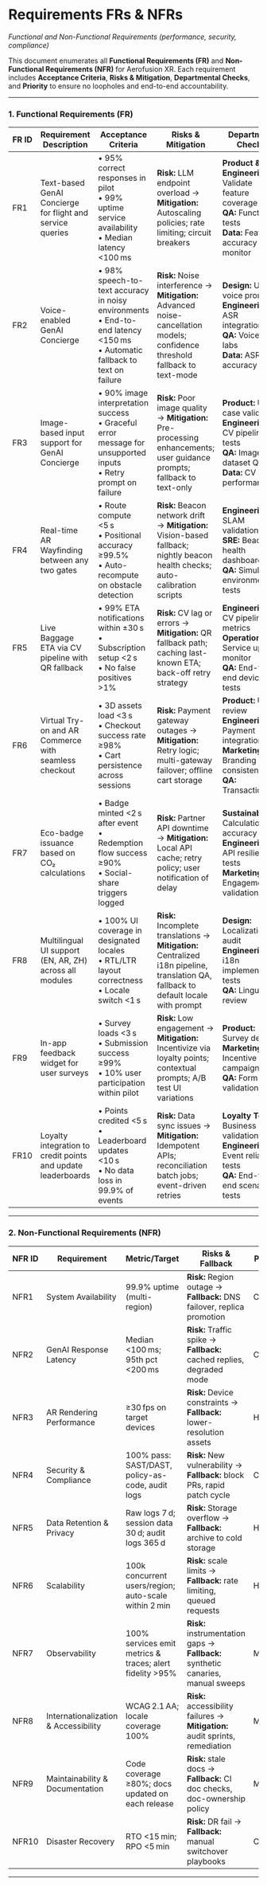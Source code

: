 # Requirements FRs & NFRs
*Functional and Non-Functional Requirements (performance, security, compliance)*

This document enumerates all **Functional Requirements (FR)** and **Non-Functional Requirements (NFR)** for Aerofusion XR. Each requirement includes **Acceptance Criteria**, **Risks & Mitigation**, **Departmental Checks**, and **Priority** to ensure no loopholes and end-to-end accountability.

---

### 1. Functional Requirements (FR)

| FR ID | Requirement Description                                      | Acceptance Criteria                                                                                                            | Risks & Mitigation                                                                                                                    | Department Checks                                                                                                                | Priority |
| ----- | ------------------------------------------------------------ | ------------------------------------------------------------------------------------------------------------------------------ | ------------------------------------------------------------------------------------------------------------------------------------- | -------------------------------------------------------------------------------------------------------------------------------- | -------- |
| FR1   | Text-based GenAI Concierge for flight and service queries    | • 95% correct responses in pilot<br>• 99% uptime service availability<br>• Median latency <100 ms                              | **Risk:** LLM endpoint overload → **Mitigation:** Autoscaling policies; rate limiting; circuit breakers                               | **Product & Engineering:** Validate feature coverage<br>**QA:** Functional tests<br>**Data:** Feature accuracy monitor           | Critical |
| FR2   | Voice-enabled GenAI Concierge                                | • 98% speech-to-text accuracy in noisy environments<br>• End-to-end latency <150 ms<br>• Automatic fallback to text on failure | **Risk:** Noise interference → **Mitigation:** Advanced noise-cancellation models; confidence threshold fallback to text-mode         | **Design:** UX voice prompts<br>**Engineering:** ASR integration<br>**QA:** Voice QA labs<br>**Data:** ASR accuracy logs         | High     |
| FR3   | Image-based input support for GenAI Concierge                | • 90% image interpretation success<br>• Graceful error message for unsupported inputs<br>• Retry prompt on failure             | **Risk:** Poor image quality → **Mitigation:** Pre-processing enhancements; user guidance prompts; fallback to text-only              | **Product:** Use-case validation<br>**Engineering:** CV pipeline tests<br>**QA:** Image dataset QA<br>**Data:** CV performance   | Medium   |
| FR4   | Real-time AR Wayfinding between any two gates                | • Route compute <5 s<br>• Positional accuracy ≥99.5%<br>• Auto-recompute on obstacle detection                                 | **Risk:** Beacon network drift → **Mitigation:** Vision-based fallback; nightly beacon health checks; auto-calibration scripts        | **Engineering:** SLAM validation<br>**SRE:** Beacon health dashboard<br>**QA:** Simulated environment tests                      | Critical |
| FR5   | Live Baggage ETA via CV pipeline with QR fallback            | • 99% ETA notifications within ±30 s<br>• Subscription setup <2 s<br>• No false positives >1%                                  | **Risk:** CV lag or errors → **Mitigation:** QR fallback path; caching last-known ETA; back-off retry strategy                        | **Engineering:** CV pipeline metrics<br>**Operations:** Service uptime monitor<br>**QA:** End-to-end device tests                | High     |
| FR6   | Virtual Try-on and AR Commerce with seamless checkout        | • 3D assets load <3 s<br>• Checkout success rate ≥98%<br>• Cart persistence across sessions                                    | **Risk:** Payment gateway outages → **Mitigation:** Retry logic; multi-gateway failover; offline cart storage                         | **Product:** UX review<br>**Engineering:** Payment integration QA<br>**Marketing:** Branding consistency<br>**QA:** Transactions | High     |
| FR7   | Eco-badge issuance based on CO₂ calculations                 | • Badge minted <2 s after event<br>• Redemption flow success ≥90%<br>• Social-share triggers logged                            | **Risk:** Partner API downtime → **Mitigation:** Local API cache; retry policy; user notification of delay                            | **Sustainability:** Calculation accuracy<br>**Engineering:** API resilience tests<br>**Marketing:** Engagement validation        | Medium   |
| FR8   | Multilingual UI support (EN, AR, ZH) across all modules      | • 100% UI coverage in designated locales<br>• RTL/LTR layout correctness<br>• Locale switch <1 s                               | **Risk:** Incomplete translations → **Mitigation:** Centralized i18n pipeline, translation QA, fallback to default locale with prompt | **Design:** Localization audit<br>**Engineering:** i18n implementation tests<br>**QA:** Linguistic review                        | Medium   |
| FR9   | In-app feedback widget for user surveys                      | • Survey loads <3 s<br>• Submission success ≥99%<br>• 10% user participation within pilot                                      | **Risk:** Low engagement → **Mitigation:** Incentivize via loyalty points; contextual prompts; A/B test UI variations                 | **Product:** Survey design<br>**Marketing:** Incentive campaigns<br>**QA:** Form validation tests                                | Low      |
| FR10  | Loyalty integration to credit points and update leaderboards | • Points credited <5 s<br>• Leaderboard updates <10 s<br>• No data loss in 99.9% of events                                     | **Risk:** Data sync issues → **Mitigation:** Idempotent APIs; reconciliation batch jobs; event-driven retries                         | **Loyalty Team:** Business logic validation<br>**Engineering:** Event reliability tests<br>**QA:** End-to-end scenario tests     | Medium   |

---

### 2. Non-Functional Requirements (NFR)

| NFR ID | Requirement                          | Metric/Target                                            | Risks & Fallback                                                                 | Priority |
| ------ | ------------------------------------ | -------------------------------------------------------- | -------------------------------------------------------------------------------- | -------- |
| NFR1   | System Availability                  | 99.9% uptime (multi-region)                              | **Risk:** Region outage → **Fallback:** DNS failover, replica promotion          | Critical |
| NFR2   | GenAI Response Latency               | Median <100 ms; 95th pct <200 ms                         | **Risk:** Traffic spike → **Fallback:** cached replies, degraded mode            | Critical |
| NFR3   | AR Rendering Performance             | ≥30 fps on target devices                                | **Risk:** Device constraints → **Fallback:** lower-resolution assets             | High     |
| NFR4   | Security & Compliance                | 100% pass: SAST/DAST, policy-as-code, audit logs         | **Risk:** New vulnerability → **Fallback:** block PRs, rapid patch cycle         | Critical |
| NFR5   | Data Retention & Privacy             | Raw logs 7 d; session data 30 d; audit logs 365 d        | **Risk:** Storage overflow → **Fallback:** archive to cold storage               | High     |
| NFR6   | Scalability                          | 100k concurrent users/region; auto-scale within 2 min    | **Risk:** scale limits → **Fallback:** rate limiting, queued requests            | High     |
| NFR7   | Observability                        | 100% services emit metrics & traces; alert fidelity >95% | **Risk:** instrumentation gaps → **Fallback:** synthetic canaries, manual sweeps | Medium   |
| NFR8   | Internationalization & Accessibility | WCAG 2.1 AA; locale coverage 100%                        | **Risk:** accessibility failures → **Mitigation:** audit sprints, remediation    | Medium   |
| NFR9   | Maintainability & Documentation      | Code coverage ≥80%; docs updated on each release         | **Risk:** stale docs → **Fallback:** CI doc checks, doc-ownership policy         | Medium   |
| NFR10  | Disaster Recovery                    | RTO <15 min; RPO <5 min                                  | **Risk:** DR fail → **Fallback:** manual switchover playbooks                    | Critical |

---
